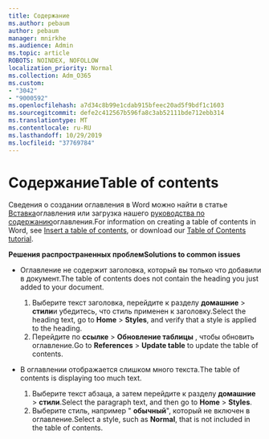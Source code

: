 ```yaml
---
title: Содержание
ms.author: pebaum
author: pebaum
manager: mnirkhe
ms.audience: Admin
ms.topic: article
ROBOTS: NOINDEX, NOFOLLOW
localization_priority: Normal
ms.collection: Adm_O365
ms.custom:
- "3042"
- "9000592"
ms.openlocfilehash: a7d34c8b99e1cdab915bfeec20ad5f9bdf1c1603
ms.sourcegitcommit: defe2c412567b596fa8c3ab52111bde712ebb314
ms.translationtype: MT
ms.contentlocale: ru-RU
ms.lasthandoff: 10/29/2019
ms.locfileid: "37769784"
---
```

# <a name="table-of-contents"></a><span data-ttu-id="0dbbb-102">Содержание</span><span class="sxs-lookup"><span data-stu-id="0dbbb-102">Table of contents</span></span>

<span data-ttu-id="0dbbb-103">Сведения о создании оглавления в Word можно найти в статье [Вставка](https://support.office.com/article/882e8564-0edb-435e-84b5-1d8552ccf0c0)оглавления или загрузка нашего [руководства по содержанию](https://go.microsoft.com/fwlink/?linkid=2065106)оглавления.</span><span class="sxs-lookup"><span data-stu-id="0dbbb-103">For information on creating a table of contents in Word, see [Insert a table of contents](https://support.office.com/article/882e8564-0edb-435e-84b5-1d8552ccf0c0), or download our [Table of Contents tutorial](https://go.microsoft.com/fwlink/?linkid=2065106).</span></span>

<span data-ttu-id="0dbbb-104">**Решения распространенных проблем**</span><span class="sxs-lookup"><span data-stu-id="0dbbb-104">**Solutions to common issues**</span></span>

- <span data-ttu-id="0dbbb-105">Оглавление не содержит заголовка, который вы только что добавили в документ.</span><span class="sxs-lookup"><span data-stu-id="0dbbb-105">The table of contents does not contain the heading you just added to your document.</span></span>
  1. <span data-ttu-id="0dbbb-106">Выберите текст заголовка, перейдите к разделу **домашние** > **стили**и убедитесь, что стиль применен к заголовку.</span><span class="sxs-lookup"><span data-stu-id="0dbbb-106">Select the heading text, go to **Home** > **Styles**, and verify that a style is applied to the heading.</span></span>
  2. <span data-ttu-id="0dbbb-107">Перейдите по **ссылке** > **Обновление таблицы** , чтобы обновить оглавление.</span><span class="sxs-lookup"><span data-stu-id="0dbbb-107">Go to **References** > **Update table** to update the table of contents.</span></span>

- <span data-ttu-id="0dbbb-108">В оглавлении отображается слишком много текста.</span><span class="sxs-lookup"><span data-stu-id="0dbbb-108">The table of contents is displaying too much text.</span></span> 
  1. <span data-ttu-id="0dbbb-109">Выберите текст абзаца, а затем перейдите к разделу **домашние** > **стили**.</span><span class="sxs-lookup"><span data-stu-id="0dbbb-109">Select the paragraph text, and then go to **Home** > **Styles**.</span></span>
  2. <span data-ttu-id="0dbbb-110">Выберите стиль, например " **обычный**", который не включен в оглавление.</span><span class="sxs-lookup"><span data-stu-id="0dbbb-110">Select a style, such as **Normal**, that is not included in the table of contents.</span></span>